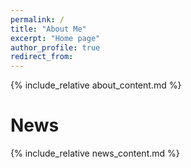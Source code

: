 ```yaml
---
permalink: /
title: "About Me"
excerpt: "Home page"
author_profile: true
redirect_from:
---
```


{% include_relative about_content.md %}

News
======
{% include_relative news_content.md %}

<script type="text/javascript" id="clustrmaps" src="//clustrmaps.com/map_v2.js?d=ITC_n17GnW8MvYaj6dODQ5gmImJN9qZvv7DZxSELpVQ&cl=ffffff&w=a"></script>